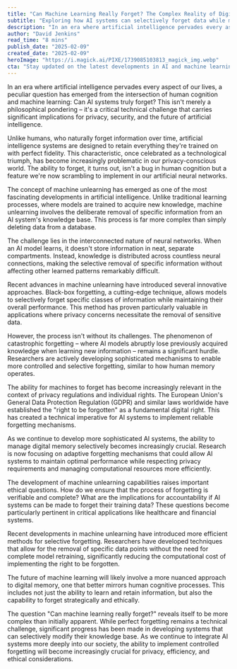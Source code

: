 ```yaml
---
title: "Can Machine Learning Really Forget? The Complex Reality of Digital Memory"
subtitle: "Exploring how AI systems can selectively forget data while maintaining functionality"
description: "In an era where artificial intelligence pervades every aspect of our lives, a peculiar question has emerged from the intersection of human cognition and machine learning: Can AI systems truly forget? This isn't merely a philosophical pondering – it's a critical technical challenge that carries significant implications for privacy, security, and the future of artificial intelligence."
author: "David Jenkins"
read_time: "8 mins"
publish_date: "2025-02-09"
created_date: "2025-02-09"
heroImage: "https://i.magick.ai/PIXE/1739085103813_magick_img.webp"
cta: "Stay updated on the latest developments in AI and machine learning by following us on LinkedIn. Join our community of tech enthusiasts and industry experts as we explore the future of artificial intelligence together!"
---
```


In an era where artificial intelligence pervades every aspect of our lives, a peculiar question has emerged from the intersection of human cognition and machine learning: Can AI systems truly forget? This isn't merely a philosophical pondering – it's a critical technical challenge that carries significant implications for privacy, security, and the future of artificial intelligence.

Unlike humans, who naturally forget information over time, artificial intelligence systems are designed to retain everything they're trained on with perfect fidelity. This characteristic, once celebrated as a technological triumph, has become increasingly problematic in our privacy-conscious world. The ability to forget, it turns out, isn't a bug in human cognition but a feature we're now scrambling to implement in our artificial neural networks.

The concept of machine unlearning has emerged as one of the most fascinating developments in artificial intelligence. Unlike traditional learning processes, where models are trained to acquire new knowledge, machine unlearning involves the deliberate removal of specific information from an AI system's knowledge base. This process is far more complex than simply deleting data from a database.

The challenge lies in the interconnected nature of neural networks. When an AI model learns, it doesn't store information in neat, separate compartments. Instead, knowledge is distributed across countless neural connections, making the selective removal of specific information without affecting other learned patterns remarkably difficult.

Recent advances in machine unlearning have introduced several innovative approaches. Black-box forgetting, a cutting-edge technique, allows models to selectively forget specific classes of information while maintaining their overall performance. This method has proven particularly valuable in applications where privacy concerns necessitate the removal of sensitive data.

However, the process isn't without its challenges. The phenomenon of catastrophic forgetting – where AI models abruptly lose previously acquired knowledge when learning new information – remains a significant hurdle. Researchers are actively developing sophisticated mechanisms to enable more controlled and selective forgetting, similar to how human memory operates.

The ability for machines to forget has become increasingly relevant in the context of privacy regulations and individual rights. The European Union's General Data Protection Regulation (GDPR) and similar laws worldwide have established the "right to be forgotten" as a fundamental digital right. This has created a technical imperative for AI systems to implement reliable forgetting mechanisms.

As we continue to develop more sophisticated AI systems, the ability to manage digital memory selectively becomes increasingly crucial. Research is now focusing on adaptive forgetting mechanisms that could allow AI systems to maintain optimal performance while respecting privacy requirements and managing computational resources more efficiently.

The development of machine unlearning capabilities raises important ethical questions. How do we ensure that the process of forgetting is verifiable and complete? What are the implications for accountability if AI systems can be made to forget their training data? These questions become particularly pertinent in critical applications like healthcare and financial systems.

Recent developments in machine unlearning have introduced more efficient methods for selective forgetting. Researchers have developed techniques that allow for the removal of specific data points without the need for complete model retraining, significantly reducing the computational cost of implementing the right to be forgotten.

The future of machine learning will likely involve a more nuanced approach to digital memory, one that better mirrors human cognitive processes. This includes not just the ability to learn and retain information, but also the capability to forget strategically and ethically.

The question "Can machine learning really forget?" reveals itself to be more complex than initially apparent. While perfect forgetting remains a technical challenge, significant progress has been made in developing systems that can selectively modify their knowledge base. As we continue to integrate AI systems more deeply into our society, the ability to implement controlled forgetting will become increasingly crucial for privacy, efficiency, and ethical considerations.